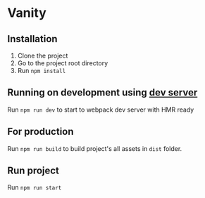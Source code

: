 # Vanity

## Installation
1. Clone the project
2. Go to the project root directory
3. Run `npm install`

## Running on development using [dev server](https://github.com/webpack/webpack-dev-server)

Run `npm run dev` to start to webpack dev server with HMR ready

## For production 

Run `npm run build` to build project's all assets in `dist` folder.

## Run project

Run `npm run start` 
